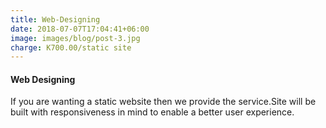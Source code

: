 ```yaml
---
title: Web-Designing
date: 2018-07-07T17:04:41+06:00
image: images/blog/post-3.jpg
charge: K700.00/static site
---
```


#### Web Designing

If you are wanting a static website then we provide the service.Site will be built with responsiveness in mind to enable a better user experience.
